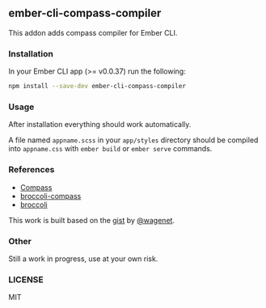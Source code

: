 ## ember-cli-compass-compiler

This addon adds compass compiler for Ember CLI.

### Installation

In your Ember CLI app (>= v0.0.37) run the following:

```bash
npm install --save-dev ember-cli-compass-compiler
```

### Usage

After installation everything should work automatically.

A file named `appname.scss` in your `app/styles` directory should be compiled into `appname.css` 
with `ember build` or `ember serve` commands.

### References

* [Compass](http://compass-style.org/)
* [broccoli-compass](https://github.com/g13013/broccoli-compass)
* [broccoli](https://github.com/broccolijs/broccoli)

This work is built based on the [gist](https://gist.github.com/wagenet/79b804eb943b9f3d7594) by [@wagenet](https://github.com/wagenet).

### Other

Still a work in progress, use at your own risk.

### LICENSE

MIT
